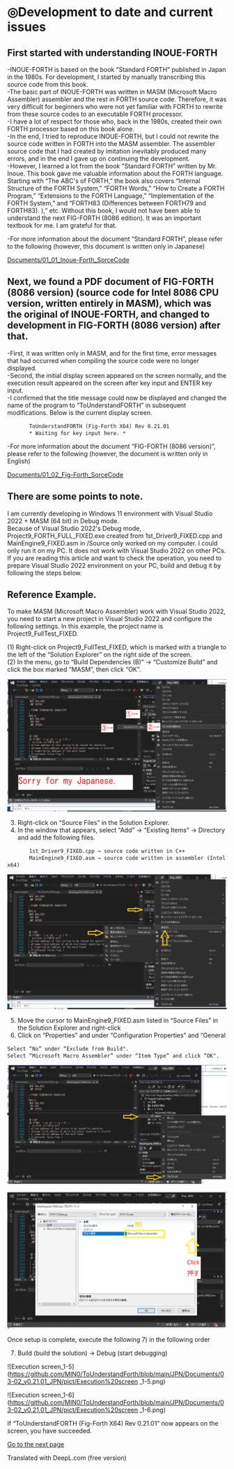 # ◎Development to date and current issues  

## First started with understanding INOUE-FORTH  
-INOUE-FORTH is based on the book “Standard FORTH” published in Japan in the 1980s. For development, I started by manually transcribing this source code from this book.  
-The basic part of INOUE-FORTH was written in MASM (Microsoft Macro Assembler) assembler and the rest in FORTH source code. Therefore, it was very difficult for beginners who were not yet familiar with FORTH to rewrite from these source codes to an executable FORTH processor.    
-I have a lot of respect for those who, back in the 1980s, created their own FORTH processor based on this book alone.  
-In the end, I tried to reproduce INOUE-FORTH, but I could not rewrite the source code written in FORTH into the MASM assembler. The assembler source code that I had created by imitation inevitably produced many errors, and in the end I gave up on continuing the development.  
-However, I learned a lot from the book “Standard FORTH” written by Mr. Inoue. This book gave me valuable information about the FORTH language. Starting with “The ABC's of FORTH,” the book also covers “Internal Structure of the FORTH System,” “FORTH Words,” “How to Create a FORTH Program,” “Extensions to the FORTH Language,” “Implementation of the FORTH System,” and “FORTH83 (Differences between FORTH79 and FORTH83). ),” etc. Without this book, I would not have been able to understand the next FIG-FORTH (8086 edition). It was an important textbook for me. I am grateful for that.  
  
-For more information about the document “Standard FORTH”, please refer to the following (however, this document is written only in Japanese)  
    
[Documents/01_01_Inoue-Forth_SorceCode](https://github.com/MIN0/ToUnderstandForth/tree/main/ENG/Documents/01_01_Inoue-Forth_SorceCode)  
  
## Next, we found a PDF document of FIG-FORTH (8086 version) (source code for Intel 8086 CPU version, written entirely in MASM), which was the original of INOUE-FORTH, and changed to development in FIG-FORTH (8086 version) after that.  
  
-First, it was written only in MASM, and for the first time, error messages that had occurred when compiling the source code were no longer displayed.  
-Second, the initial display screen appeared on the screen normally, and the execution result appeared on the screen after key input and ENTER key input.  
-I confirmed that the title message could now be displayed and changed the name of the program to “ToUnderstandFORTH” in subsequent modifications. Below is the current display screen.  
  
```  
       ToUnderstandFORTH (Fig-Forth X64) Rev 0.21.01  
       * Waiting for key input here. *  
```  
  
-For more information about the document “FIG-FORTH (8086 version)”, please refer to the following (however, the document is written only in English)  
  
[Documents/01_02_Fig-Forth_SorceCode](https://github.com/MIN0/ToUnderstandForth/tree/main/JPN/Documents/01_02_Fig-Forth_SorceCode/fig-forth_8086-8088_ver_10.pdf)  
  
  
  
## There are some points to note. 
 I am currently developing in Windows 11 environment with Visual Studio 2022 + MASM (64 bit) in Debug mode.  
 Because of Visual Studio 2022's Debug mode, Project9_FORTH_FULL_FIXED.exe created from 1st_Driver9_FIXED.cpp and MainEngine9_FIXED.asm in /Source only worked on my computer. I could only run it on my PC. It does not work with Visual Studio 2022 on other PCs. If you are reading this article and want to check the operation, you need to prepare Visual Studio 2022 environment on your PC, build and debug it by following the steps below.  
  
## Reference Example.  
To make MASM (Microsoft Macro Assembler) work with Visual Studio 2022, you need to start a new project in Visual Studio 2022 and configure the following settings. In this example, the project name is Project9_FullTest_FIXED.  
  
 (1) Right-click on Project9_FullTest_FIXED, which is marked with a triangle to the left of the “Solution Explorer” on the right side of the screen.  
 (2) In the menu, go to “Build Dependencies (B)” -> “Customize Build” and click the box marked “MASM”, then click “OK”.  
  
  
![Setup_screen_1-1](https://github.com/MIN0/ToUnderstandForth/blob/main/JPN/Documents/03-02_v0.21.01_JPN/pict/Setup_screen_1-1.png)




  
 3) Right-click on “Source Files” in the Solution Explorer.  
 4) In the window that appears, select “Add” -> “Existing Items” -> Directory and add the following files.  
```  
       1st_Driver9_FIXED.cpp → source code written in C++  
       MainEngine9_FIXED.asm → source code written in assembler (Intel x64)  
```  
  
![Setup_screen_1-2](https://github.com/MIN0/ToUnderstandForth/blob/main/JPN/Documents/03-02_v0.21.01_JPN/pict/Setup_screen_1-2.png)


 5) Move the cursor to MainEngine9_FIXED.asm listed in “Source Files” in the Solution Explorer and right-click 
 6) Click on “Properties” and under “Configuration Properties” and “General  
```  
Select “No” under “Exclude from Build".
Select “Microsoft Macro Assembler” under “Item Type” and click “OK".  
```  
  
![Setup_screen_1-3](https://github.com/MIN0/ToUnderstandForth/blob/main/JPN/Documents/03-02_v0.21.01_JPN/pict/Setup_screen_1-3.png)  
  
![Setup_screen_1-4](https://github.com/MIN0/ToUnderstandForth/blob/main/JPN/Documents/03-02_v0.21.01_JPN/pict/Setup_screen_1-4.png)  


  
Once setup is complete, execute the following 7) in the following order  
  
 7) Build (build the solution) → Debug (start debugging)  
  
![Execution screen_1-5](https://github.com/MIN0/ToUnderstandForth/blob/main/JPN/Documents/03-02_v0.21.01_JPN/pict/Execution%20screen _1-5.png)  
  
![Execution screen_1-6](https://github.com/MIN0/ToUnderstandForth/blob/main/JPN/Documents/03-02_v0.21.01_JPN/pict/Execution%20screen _1-6.png)  

  
  
If “ToUnderstandFORTH (Fig-Forth X64) Rev 0.21.01” now appears on the screen, you have succeeded.  
  
  
[Go to the next page ](./03_02_02_A_brief_description_of_ToUnderstandFORTH.MD)  

Translated with DeepL.com (free version)

